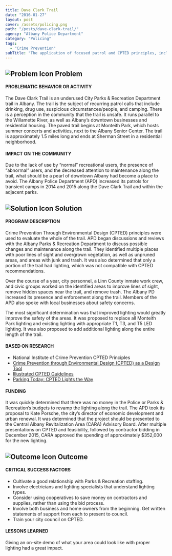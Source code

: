 ```yaml
---
title: Dave Clark Trail
date: "2016-01-27"
layout: post
cover: /assets/policing.png
path: "/posts/dave-clark-trail/"
agency: "Albany Police Department"
category: "Policing"
tags:
  - "Crime Prevention"
subTitle: "The application of focused patrol and CPTED principles, including improved lighting, aim to reduce misuse of a city trail and increase the public's perception of safety."
---
```

## ![Problem Icon](https://github.com/google/material-design-icons/raw/master/alert/1x_web/ic_error_outline_black_48dp.png "Problem") Problem

#### PROBLEMATIC BEHAVIOR OR ACTIVITY

The Dave Clark Trail is an underused City Parks & Recreation Department trail in Albany. The trail is the subject of recurring patrol calls that include drinking, drug use, suspicious circumstances/people, and camping. There is a perception in the community that the trail is unsafe. It runs parallel to the Willamette River, as well as Albany’s downtown businesses and residential housing. The paved trail begins at Monteith Park, which hosts summer concerts and activities, next to the Albany Senior Center. The trail is approximately 1.5 miles long and ends at Sherman Street in a residential neighborhood.

#### IMPACT ON THE COMMUNITY

Due to the lack of use by “normal” recreational users, the presence of “abnormal” users, and the decreased attention to maintenance along the trail, what should be a pearl of downtown Albany had become a place to avoid. The Albany Police Department (APD) increased its patrols for transient camps in 2014 and 2015 along the Dave Clark Trail and within the adjacent parks.

## ![Solution Icon](https://github.com/google/material-design-icons/raw/master/action/1x_web/ic_lightbulb_outline_black_48dp.png "Solution") Solution

#### PROGRAM DESCRIPTION

Crime Prevention Through Environmental Design (CPTED) principles were used to evaluate the whole of the trail. APD began discussions and reviews with the Albany Parks & Recreation Department to discuss possible changes and maintenance along the trail. They identified multiple places with poor lines of sight and overgrown vegetation, as well as unpruned areas, and areas with junk and trash. It was also determined that only a portion of the trail had lighting, which was not compatible with CPTED recommendations.

Over the course of a year, city personnel, a Linn County inmate work crew, and civic groups worked on the identified areas to improve lines of sight, remove hidden spaces near the trail, and remove trash. The Albany PD increased its presence and enforcement along the trail. Members of the APD also spoke with local businesses about safety concerns.

The most significant determination was that improved lighting would greatly improve the safety of the areas. It was proposed to replace all Monteith Park lighting and existing lighting with appropriate T1, T3, and T5 LED lighting. It was also proposed to add additional lighting along the entire length of the trail.

#### BASED ON RESEARCH

- National Institute of Crime Prevention CPTED Principles
- [Crime Prevention through Environmental Design (CPTED) as a Design Tool](http://tacomapermits.org/wp-content/uploads/2013/09/L-1401-CPTED-Examples.pdf)
- [Illustrated CPTED Guidelines](https://sarkissian.com.au/wp-content/uploads/2010/11/Working-paper-5-CPTED-final.pdf)
- [Parking Today: CPTED Lights the Way](https://www.parkingtoday.com/articledetails.php?id=924)

#### FUNDING

It was quickly determined that there was no money in the Police or Parks & Recreation’s budgets to revamp the lighting along the trail. The APD took its proposal to Kate Porsche, the city’s director of economic development and urban renewal. It was determined that the project should be presented to the Central Albany Revitalization Area (CARA) Advisory Board. After multiple presentations on CPTED and feasibility, followed by contractor bidding in December 2015, CARA approved the spending of approximately $352,000 for the new lighting.

## ![Outcome Icon](https://github.com/google/material-design-icons/raw/master/action/1x_web/ic_view_list_black_48dp.png "Outcome") Outcome

#### CRITICAL SUCCESS FACTORS

- Cultivate a good relationship with Parks & Recreation staffing.
- Involve electricians and lighting specialists that understand lighting types.
- Consider using cooperatives to save money on contractors and supplies, rather than using the bid process.
- Involve both business and home owners from the beginning. Get written statements of support from each to present to council.
- Train your city council on CPTED.

#### LESSONS LEARNED

Giving an on-site demo of what your area could look like with proper lighting had a great impact.

